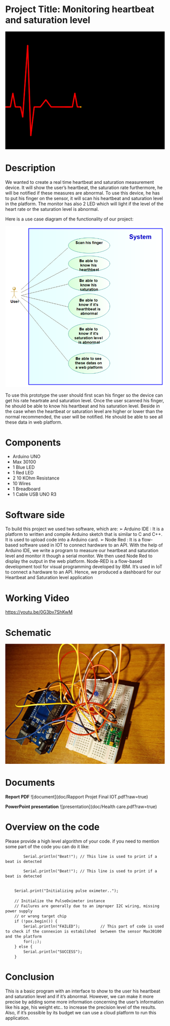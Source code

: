 
# Project Title: Monitoring heartbeat and saturation level
![Cover GIF](doc/heartbeat.gif?raw=true)

# Description

We wanted to create a real time heartbeat and saturation measurement device. It will show the user’s heartbeat, the saturation rate furthermore, he will be notified if these measures are abnormal. To use this device, he has to put his finger on the sensor, it will scan his heartbeat and saturation level in the platform. The monitor has also 2 LED which will light if the level of the heart rate or the saturation level is abnormal.
 
Here is a use case diagram of the functionality of our project:

![UML](doc/diagram.png?raw=true)
 
 To use this prototype the user should first scan his finger so the device can get his rate heartrate and saturation level. Once the user scanned his finger, he should be able to know his heartbeat and his saturation level. Beside in the case when the heartbeat or saturation level are higher or lower than the normal
recommended, the user will be notified. He should be able to see all these data in web platform.

# Components

- Arduino UNO
- Max 30100
- 1 Blue LED
- 1 Red LED
- 2 10 KOhm Resistance
- 10 Wires
- 1 Breadboard
- 1 Cable USB UNO R3

# Software side

To build this project we used two software, which are:
➢ Arduino IDE : It is a platform to written and compile Arduino sketch that is similar to C and C++. It is used to upload code into a Arduino card.
➢ Node Red : It is a flow-based software used in IOT to connect hardware to an API.
With the help of Arduino IDE, we write a program to measure our heartbeat and saturation level and monitor it though a serial monitor. We then used Node Red to display the output in the web platform.
Node-RED is a flow-based development tool for visual programming developed by IBM. It’s used in IoT to connect a hardware to an API. Hence, we produced a dashboard for our Heartbeat and Saturation level application

# Working Video

 https://youtu.be/0G3bv7ShKwM

# Schematic
![schema](doc/Schema.png?raw=true)

# Documents
**Report PDF** ![document](doc/Rapport Projet Final IOT.pdf?raw=true)

**PowerPoint presentation** ![presentation](doc/Health care.pdf?raw=true)

# Overview on the code
Please provide a high level algorithm of your code. if you need to mention some part of the code you can do it like:
```Arduino
		Serial.println("Beat!"); // This line is used to print if a beat is detected
``` 

```Arduino
		Serial.println("Beat!"); // This line is used to print if a beat is detected
``` 
```Arduino
		
    Serial.print("Initializing pulse oximeter..");
 
    // Initialize the PulseOximeter instance
    // Failures are generally due to an improper I2C wiring, missing power supply
    // or wrong target chip
    if (!pox.begin()) {
        Serial.println("FAILED");         // This part of code is used to check if the connexion is estabilshed  between the sensor Max30100 and the platform
        for(;;);
    } else {
        Serial.println("SUCCESS");
    }
``` 
# Conclusion

This is a basic program with an interface to show to the user his heartbeat and saturation level and if it’s abnormal. However, we can make it more precise by adding some more information concerning the user’s information like his age, his weight etc.. to increase the precision level of the results. Also, if it’s possible by its budget we can use a cloud platform to run this application.

